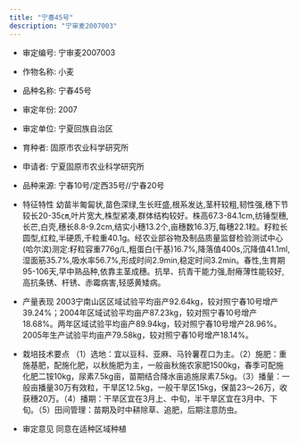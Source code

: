 ```yaml
---
title: "宁春45号"
description: "宁审麦2007003"
---
```

* 审定编号:  宁审麦2007003

*  作物名称:  小麦

*  品种名称:  宁春45号

*  审定年份:  2007

*  审定单位:  宁夏回族自治区

* 育种者:  固原市农业科学研究所

*  申请者:  宁夏固原市农业科学研究所

*  品种来源:  宁春10号/定西35号//宁春20号

*  特征特性
幼苗半匍匐状,苗色深绿,生长旺盛,根系发达,茎秆较粗,韧性强,穗下节较长20-35㎝,叶片宽大,株型紧凑,群体结构较好。株高67.3-84.1cm,纺锤型穗,长芒,白壳,穗长8.8-9.2cm,结实小穗13.2个,亩穗数16.3万,每穗22.1粒。籽粒长圆型,红粒,半硬质,千粒重40.1g。经农业部谷物及制品质量监督检验测试中心(哈尔滨)测定:籽粒容重776g/L,粗蛋白(干基)16.7%,降落值400s,沉降值41.1ml,湿面筋35.7%,吸水率56.7%,形成时间2.9min,稳定时间3.2min。春性,生育期95-106天,早中熟品种,依靠主茎成穗。抗旱、抗青干能力强,耐瘠薄性能较好,高抗条锈、杆锈、赤霉病害,轻感黄矮病。

*  产量表现
2003宁南山区区域试验平均亩产92.64kg，较对照宁春10号增产39.24%；2004年区域试验平均亩产87.23kg，较对照宁春10号增产18.68%。两年区域试验平均亩产89.94kg，较对照宁春10号增产28.96%。2005年生产试验平均亩产79.58kg，较对照宁春10号增产18.14%。

*  栽培技术要点
（1）选地：宜以豆科、亚麻、马铃薯茬口为主。（2）施肥：重施基肥，配施化肥，以秋施肥为主，一般亩秋施农家肥1500kg，春季可配施化肥二铵10kg，尿素7.5kg亩，苗期结合降水亩追施尿素7.5kg。（3）播量：一般亩播量30万有效粒，干旱区12.5kg，一般干旱区15kg，保苗23～26万，收获穗20万。（4）播期：干旱区宜在3月上、中旬，半干旱区宜在3月中、下旬。（5）田间管理：苗期及时中耕除草、追肥，后期注意防虫。

*  审定意见
同意在适种区域种植
